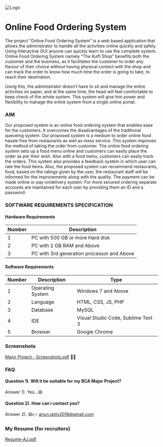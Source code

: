 
![Logo](https://cdn.tasteatlas.com/images/dishes/4f3d4d079fce4c2ebda620d8717ae358.jpg?mw=1300)


# Online Food Ordering System

The project “Online Food Ordering System” is a web based application that allows the administrator to handle all the activities online quickly and safely. Using Interactive GUI anyone can quickly learn to use the complete system. Online Food Ordering System namely “The Kulfi Shop” benefits both the customer and the business, as it facilitates the customer to order any flavour of their choice without having physical contact with the shop and can track the order to know how much time the order is going to take, to reach their destination.

Using this, the administrator doesn’t have to sit and manage the entire activities on paper, and at the same time, the head will feel comfortable to keep check of the whole system. This system will give him power and flexibility to manage the entire system from a single online portal.

### AIM

Our proposed system is an online food ordering system that enables ease for the customers. It overcomes the disadvantages of the traditional queueing system. Our proposed system is a medium to order online food hassle free from restaurants as well as mess service. This system improves the method of taking the order from customer. The online food ordering system sets up a food menu online and customers can easily place the order as per their wish. Also with a food menu, customers can easily track the orders. This system also provides a feedback system in which user can rate the food items. Also, the proposed system can recommend restaurants, food, based on the ratings given by the user, the restaurant staff will be informed for the improvements along with the quality. The payment can be made online or pay-ondelivery system. For more secured ordering separate accounts are maintained for each user by providing them an ID and a password.
### SOFTWARE REQUIREMENTS SPECIFICATION 

#### Hardware Requirements

| Number             | Description                                                                |
| ----------------- | ------------------------------------------------------------------ |
|   1   | PC with 500 GB or more Hard disk |
|   2   | PC with 2 GB RAM and Above |
|   3   | PC with 3rd generation processor and Above |

#### Software Requirements

| Number             | Description                                                                | Type     |
| ----------------- | ------------------------------------------------------------------ | ----------------- |
|   1   | Operating System | Windows 7 and Above 
|   2   | Language | HTML, CSS, JS, PHP
|   3   | Database | MySQL
|   4   | IDE | Visual Studio Code, Sublime Text 3
|   5   | Browser | Google Chrome 

### Screenshots

[Major Project - Screenshots.pdf](https://github.com/Arjun-Jaitly/TheKulfiShop/files/11444186/Major.Project.-.Screenshots.pdf) 👻😄

### FAQ

#### Question 1). Will it be suitable for my BCA Major Project?

Answer 1). Yes...😄

#### Question 2). How can i contact you?

Answer 2). 😄👉 arjun.jaitly2018@gmail.com

### My Resume (for recruiters)
[Resume-AJ.pdf](https://github.com/Arjun-Jaitly/TheKulfiShop/files/11444720/Resume-AJ.pdf)

